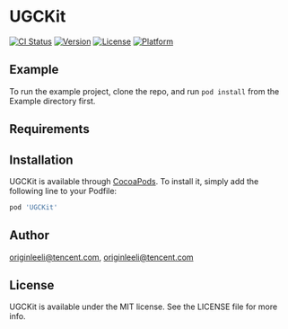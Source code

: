 # UGCKit

[![CI Status](https://img.shields.io/travis/originleeli@tencent.com/UGCKit.svg?style=flat)](https://travis-ci.org/originleeli@tencent.com/UGCKit)
[![Version](https://img.shields.io/cocoapods/v/UGCKit.svg?style=flat)](https://cocoapods.org/pods/UGCKit)
[![License](https://img.shields.io/cocoapods/l/UGCKit.svg?style=flat)](https://cocoapods.org/pods/UGCKit)
[![Platform](https://img.shields.io/cocoapods/p/UGCKit.svg?style=flat)](https://cocoapods.org/pods/UGCKit)

## Example

To run the example project, clone the repo, and run `pod install` from the Example directory first.

## Requirements

## Installation

UGCKit is available through [CocoaPods](https://cocoapods.org). To install
it, simply add the following line to your Podfile:

```ruby
pod 'UGCKit'
```

## Author

originleeli@tencent.com, originleeli@tencent.com

## License

UGCKit is available under the MIT license. See the LICENSE file for more info.
